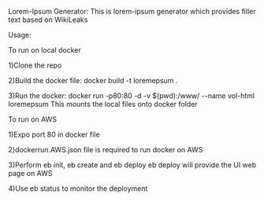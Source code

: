 Lorem-Ipsum Generator:
This is lorem-ipsum generator which provides filler text based on WikiLeaks

Usage:

To run on local docker

1)Clone the repo

2)Build the docker file: docker build -t loremepsum .

3)Run the docker: docker run -p80:80 -d -v $(pwd):/www/ --name vol-html loremepsum
  This mounts the local files onto docker folder
  
To run on AWS

1)Expo port 80 in docker file

2)dockerrun.AWS.json file is required to run docker on AWS

3)Perform eb init, eb create and eb deploy
  eb deploy will provide the UI web page on AWS
  
4)Use eb status to monitor the deployment

